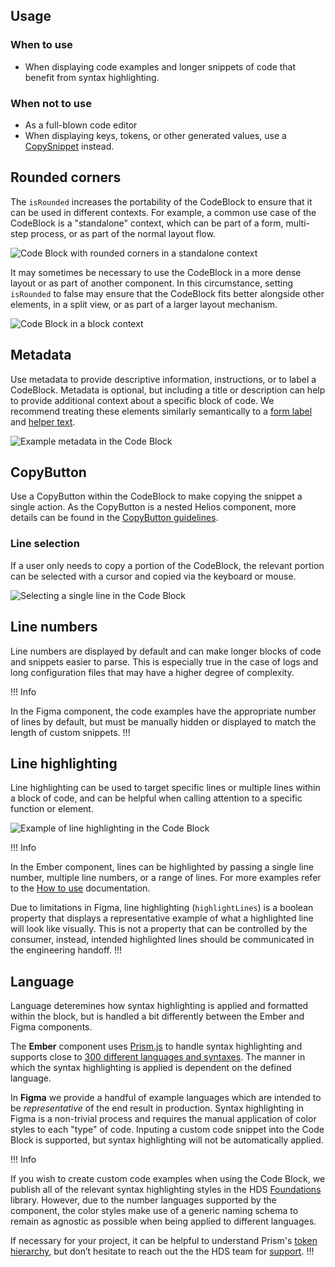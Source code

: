 ## Usage

### When to use

- When displaying code examples and longer snippets of code that benefit from syntax highlighting.

### When not to use

- As a full-blown code editor
- When displaying keys, tokens, or other generated values, use a [CopySnippet](/components/copy/snippet) instead.

## Rounded corners

The `isRounded` increases the portability of the CodeBlock to ensure that it can be used in different contexts. For example, a common use case of the CodeBlock is a "standalone" context, which can be part of a form, multi-step process, or as part of the normal layout flow.

![Code Block with rounded corners in a standalone context](/assets/components/code-block/code-block-rounded-standalone.png)

It may sometimes be necessary to use the CodeBlock in a more dense layout or as part of another component. In this circumstance, setting `isRounded` to false may ensure that the CodeBlock fits better alongside other elements, in a split view, or as part of a larger layout mechanism.

![Code Block in a block context](/assets/components/code-block/code-block-block-level.png)

## Metadata

Use metadata to provide descriptive information, instructions, or to label a CodeBlock. Metadata is optional, but including a title or description can help to provide additional context about a specific block of code. We recommend treating these elements similarly semantically to a [form label](/components/form/primitives#formlabel) and [helper text](/components/form/primitives#helpertext).

![Example metadata in the Code Block](/assets/components/code-block/code-block-metadata.png)

## CopyButton

Use a CopyButton within the CodeBlock to make copying the snippet a single action. As the CopyButton is a nested Helios component, more details can be found in the [CopyButton guidelines](/components/copy/button).

### Line selection

If a user only needs to copy a portion of the CodeBlock, the relevant portion can be selected with a cursor and copied via the keyboard or mouse.

![Selecting a single line in the Code Block](/assets/components/code-block/code-block-line-selection.png)

## Line numbers

Line numbers are displayed by default and can make longer blocks of code and snippets easier to parse. This is especially true in the case of logs and long configuration files that may have a higher degree of complexity.

!!! Info

In the Figma component, the code examples have the appropriate number of lines by default, but must be manually hidden or displayed to match the length of custom snippets.
!!!

## Line highlighting

Line highlighting can be used to target specific lines or multiple lines within a block of code, and can be helpful when calling attention to a specific function or element.

![Example of line highlighting in the Code Block](/assets/components/code-block/code-block-line-highlighting.png)

!!! Info

In the Ember component, lines can be highlighted by passing a single line number, multiple line numbers, or a range of lines. For more examples refer to the [How to use](/?tab=code#highlightlines) documentation. 

Due to limitations in Figma, line highlighting (`highlightLines`) is a boolean property that displays a representative example of what a highlighted line will look like visually. This is not a property that can be controlled by the consumer, instead, intended highlighted lines should be communicated in the engineering handoff.
!!!

## Language

Language deteremines how syntax highlighting is applied and formatted within the block, but is handled a bit differently between the Ember and Figma components. 

The **Ember** component uses [Prism.js](https://prismjs.com/index.html) to handle syntax highlighting and supports close to [300 different languages and syntaxes](https://prismjs.com/index.html#supported-languages). The manner in which the syntax highlighting is applied is dependent on the defined language.

In **Figma** we provide a handful of example languages which are intended to be _representative_ of the end result in production. Syntax highlighting in Figma is a non-trivial process and requires the manual application of color styles to each "type" of code. Inputing a custom code snippet into the Code Block is supported, but syntax highlighting will not be automatically applied.

!!! Info

If you wish to create custom code examples when using the Code Block, we publish all of the relevant syntax highlighting styles in the HDS [Foundations](https://www.figma.com/file/oQsMzMMnynfPWpMEt91OpH/HDS-Product---Foundations?type=design&node-id=2130%3A2&mode=design&t=Pfj7CheLS6cR0hKa-1) library. However, due to the number languages supported by the component, the color styles make use of a generic naming schema to remain as agnostic as possible when being applied to different languages. 

If necessary for your project, it can be helpful to understand Prism's [token hierarchy](https://prismjs.com/tokens.html), but don’t hesitate to reach out the the HDS team for [support](/about/support).
!!!



